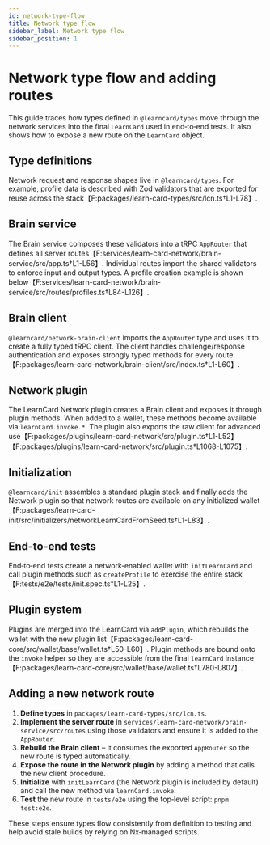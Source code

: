 ```yaml
---
id: network-type-flow
title: Network type flow
sidebar_label: Network type flow
sidebar_position: 1
---
```


# Network type flow and adding routes

This guide traces how types defined in `@learncard/types` move through the network services into the final `LearnCard` used in end‑to‑end tests. It also shows how to expose a new route on the `LearnCard` object.

## Type definitions

Network request and response shapes live in `@learncard/types`. For example, profile data is described with Zod validators that are exported for reuse across the stack【F:packages/learn-card-types/src/lcn.ts†L1-L78】.

## Brain service

The Brain service composes these validators into a tRPC `AppRouter` that defines all server routes【F:services/learn-card-network/brain-service/src/app.ts†L1-L56】. Individual routes import the shared validators to enforce input and output types. A profile creation example is shown below【F:services/learn-card-network/brain-service/src/routes/profiles.ts†L84-L126】.

## Brain client

`@learncard/network-brain-client` imports the `AppRouter` type and uses it to create a fully typed tRPC client. The client handles challenge/response authentication and exposes strongly typed methods for every route【F:packages/learn-card-network/brain-client/src/index.ts†L1-L60】.

## Network plugin

The LearnCard Network plugin creates a Brain client and exposes it through plugin methods. When added to a wallet, these methods become available via `learnCard.invoke.*`. The plugin also exports the raw client for advanced use【F:packages/plugins/learn-card-network/src/plugin.ts†L1-L52】【F:packages/plugins/learn-card-network/src/plugin.ts†L1068-L1075】.

## Initialization

`@learncard/init` assembles a standard plugin stack and finally adds the Network plugin so that network routes are available on any initialized wallet【F:packages/learn-card-init/src/initializers/networkLearnCardFromSeed.ts†L1-L83】.

## End‑to‑end tests

End‑to‑end tests create a network‑enabled wallet with `initLearnCard` and call plugin methods such as `createProfile` to exercise the entire stack【F:tests/e2e/tests/init.spec.ts†L1-L25】.

## Plugin system

Plugins are merged into the LearnCard via `addPlugin`, which rebuilds the wallet with the new plugin list【F:packages/learn-card-core/src/wallet/base/wallet.ts†L50-L60】. Plugin methods are bound onto the `invoke` helper so they are accessible from the final `learnCard` instance【F:packages/learn-card-core/src/wallet/base/wallet.ts†L780-L807】.

## Adding a new network route

1. **Define types** in `packages/learn-card-types/src/lcn.ts`.
2. **Implement the server route** in `services/learn-card-network/brain-service/src/routes` using those validators and ensure it is added to the `AppRouter`.
3. **Rebuild the Brain client** – it consumes the exported `AppRouter` so the new route is typed automatically.
4. **Expose the route in the Network plugin** by adding a method that calls the new client procedure.
5. **Initialize** with `initLearnCard` (the Network plugin is included by default) and call the new method via `learnCard.invoke`.
6. **Test** the new route in `tests/e2e` using the top‑level script: `pnpm test:e2e`.

These steps ensure types flow consistently from definition to testing and help avoid stale builds by relying on Nx‑managed scripts.
